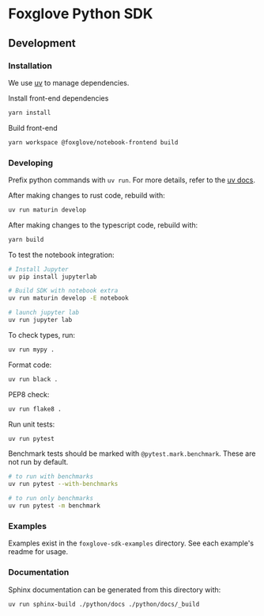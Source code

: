 # Foxglove Python SDK

## Development

### Installation

We use [uv](https://docs.astral.sh/uv/getting-started/installation/) to manage dependencies.

Install front-end dependencies

```sh
yarn install
```

Build front-end

```sh
yarn workspace @foxglove/notebook-frontend build
```

### Developing

Prefix python commands with `uv run`. For more details, refer to the [uv docs](https://docs.astral.sh/uv/).

After making changes to rust code, rebuild with:

```sh
uv run maturin develop
```

After making changes to the typescript code, rebuild with:

```sh
yarn build
```

To test the notebook integration:

```sh
# Install Jupyter
uv pip install jupyterlab

# Build SDK with notebook extra
uv run maturin develop -E notebook

# launch jupyter lab
uv run jupyter lab
```

To check types, run:

```sh
uv run mypy .
```

Format code:

```sh
uv run black .
```

PEP8 check:

```sh
uv run flake8 .
```

Run unit tests:

```sh
uv run pytest
```

Benchmark tests should be marked with `@pytest.mark.benchmark`. These are not run by default.

```sh
# to run with benchmarks
uv run pytest --with-benchmarks

# to run only benchmarks
uv run pytest -m benchmark
```

### Examples

Examples exist in the `foxglove-sdk-examples` directory. See each example's readme for usage.

### Documentation

Sphinx documentation can be generated from this directory with:

```sh
uv run sphinx-build ./python/docs ./python/docs/_build
```
